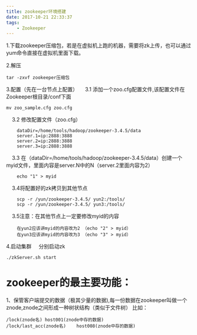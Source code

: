 ```yaml
---
title: zookeeper环境搭建
date: 2017-10-21 22:33:37
tags:
	- Zookeeper
---
```


1.下载zookeeper压缩包，若是在虚拟机上跑的机器，需要将zk上传，也可以通过yum命令直接在虚拟机里面下载。

2.解压
		
	tar -zxvf zookeeper压缩包

<!-- more -->

3.配置（先在一台节点上配置）
&nbsp;&nbsp;&nbsp;&nbsp;3.1 添加一个zoo.cfg配置文件,该配置文件在Zookeeper根目录/conf下面

	mv zoo_sample.cfg zoo.cfg
	
&nbsp;&nbsp;&nbsp;&nbsp;3.2 修改配置文件（zoo.cfg）

		dataDir=/home/tools/hadoop/zookeeper-3.4.5/data
		server.1=ip:2888:3888
		server.2=ip:2888:3888
		server.3=ip:2888:3888
	
&nbsp;&nbsp;&nbsp;&nbsp;3.3 在（dataDir=/home/tools/hadoop/zookeeper-3.4.5/data）创建一个myid文件，里面内容是server.N中的N（server.2里面内容为2）

		echo "1" > myid
	
&nbsp;&nbsp;&nbsp;&nbsp;3.4将配置好的zk拷贝到其他节点
	
		scp -r /yun/zookeeper-3.4.5/ yun2:/tools/
		scp -r /yun/zookeeper-3.4.5/ yun3:/tools/
	
&nbsp;&nbsp;&nbsp;&nbsp;3.5注意：在其他节点上一定要修改myid的内容
		
		在yun2应该讲myid的内容改为2 （echo "2" > myid）
		在yun3应该讲myid的内容改为3 （echo "3" > myid）
		
4.启动集群
&nbsp;&nbsp;&nbsp;&nbsp;分别启动zk
		
	./zkServer.sh start
	
# zookeeper的最主要功能：
1、保管客户端提交的数据（极其少量的数据),每一份数据在zookeeper叫做一个znode,znode之间形成一种树状结构（类似于文件树）
比如：

	/lock(znode名) host001(znode中存的数据)
	/lock/last_acc(znode名)    host008(znode中存的数据)

